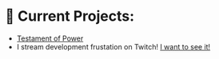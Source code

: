 # 🚀 Current Projects: 
- [Testament of Power](https://testamentofpower.com)
- I stream development frustation on Twitch! [I want to see it!](https://www.twitch.tv/cheddargoblindev)

